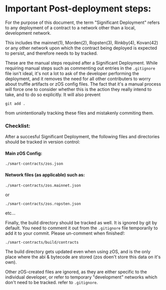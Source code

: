 # Important Post-deployment steps:

For the purpose of this document, the term "Significant Deployment" refers to any deployment of a contract to a network other than a local, development network.

This includes the mainnet(1), Morden(2), Ropsten(3), Rinkby(4), Kovan(42) or any other network upon which the contract being deployed is expected to persist, and therefore needs to by tracked.

These are the manual steps required after a Significant Deployment. While requiring manual steps such as commenting out entries in the `.gitignore` file isn't ideal, it's not a lot to ask of the developer performing the deployment, and it removes the need for all other contributers to worry about truffle artifacts or zOS config files. The fact that it's a manual process will force one to consider whether this is the action they really intend to take, and to do so explicitly. It will also prevent

`git add .`

from unintentionally tracking these files and mistakenly commiting them.

 ### Checklist:
After a succesful Significant Deployment,
the following files and directories should be tracked in version control:

#### Main zOS Config:
`./smart-contracts/zos.json`
#### Network files (as applicable) such as:
`./smart-contracts/zos.mainnet.json`

  or

`./smart-contracts/zos.ropsten.json`

etc...

Finally, the build directory should be tracked as well. It is ignored by git by default. You need to comment it out from the `.gitignore` file temporarily to add it to your commit. Please un-comment when finished!:

`./smart-contracts/build/contracts`

 The build directory gets updated even when using zOS, and is the only place where the abi & bytecode are stored (zos doen't store this data on it's own).

Other zOS-created files are ignored, as they are either specific to the individual developer, or refer to temporary "development" networks which don't need to be tracked. refer to `.gitignore`.